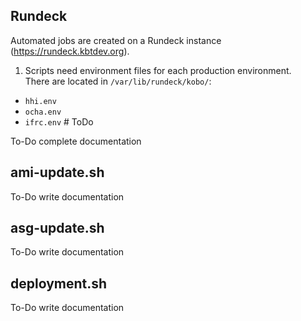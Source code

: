 ## Rundeck
Automated jobs are created on a Rundeck instance (https://rundeck.kbtdev.org).

1. Scripts need environment files for each production environment.  
There are located in `/var/lib/rundeck/kobo/`:
- `hhi.env`
- `ocha.env` 
- `ifrc.env` # ToDo

To-Do complete documentation

## ami-update.sh
To-Do write documentation

## asg-update.sh
To-Do write documentation

## deployment.sh
To-Do write documentation
